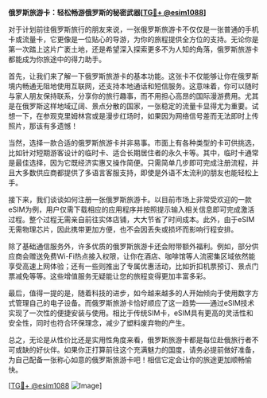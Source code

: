 **俄罗斯旅游卡：轻松畅游俄罗斯的秘密武器[[TG💪+ @esim1088](https://t.me/s/esim1088)]**

对于计划前往俄罗斯旅行的朋友来说，一张俄罗斯旅游卡不仅仅是一张普通的手机卡或流量卡，它更像是一位贴心的导游，为你的旅程提供全方位的支持。无论你是第一次踏上这片广袤土地，还是希望深入探索更多不为人知的角落，俄罗斯旅游卡都能成为你旅途中的得力助手。

首先，让我们来了解一下俄罗斯旅游卡的基本功能。这张卡不仅能够让你在俄罗斯境内畅通无阻地使用互联网，还支持本地通话和短信服务。这意味着，你可以随时与家人朋友保持联系，分享你的旅行趣事，而不用担心高昂的国际漫游费用。尤其是在俄罗斯这样地域辽阔、景点分散的国家，一张稳定的流量卡显得尤为重要。试想一下，在参观克里姆林宫或是漫步红场时，如果因为网络信号差而无法即时上传照片，那该有多遗憾！

当然，选择一款合适的俄罗斯旅游卡并非易事。市面上有各种类型的卡可供挑选，比如针对短期游客设计的临时卡、适合长期居住者的永久卡等。其中，临时卡通常是最佳选择，因为它既经济实惠又操作简便。只需简单几步即可完成注册流程，并且大多数供应商都提供了多语言客服支持，即使是外语不太流利的朋友也能轻松上手。

接下来，我们谈谈如何注册一张俄罗斯旅游卡。以目前市场上非常受欢迎的一款eSIM为例，用户仅需下载相应的应用程序并按照提示输入相关信息即可完成激活过程。整个过程无需亲自前往实体店铺，大大节省了时间成本。此外，由于eSIM无需物理芯片，因此携带更加方便，也不会因丢失或损坏而影响行程安排。

除了基础通信服务外，许多优质的俄罗斯旅游卡还会附带额外福利。例如，部分供应商会赠送免费Wi-Fi热点接入权限，让你在酒店、咖啡馆等人流密集区域依然能享受高速上网体验；还有一些则推出了专属优惠活动，比如折扣机票预订、景点门票减免等等。这些增值服务无疑能让您的旅程变得更加丰富多彩。

最后，值得一提的是，随着科技的进步，如今越来越多的人开始倾向于使用数字方式管理自己的电子设备。而俄罗斯旅游卡恰好顺应了这一趋势——通过eSIM技术实现了一次性的便捷安装与使用。相比于传统SIM卡，eSIM具有更高的灵活性和安全性，同时也符合环保理念，减少了塑料废弃物的产生。

总之，无论是从性价比还是实用性角度来看，俄罗斯旅游卡都是每位赴俄旅行者不可或缺的好伙伴。如果你正打算前往这个充满魅力的国度，请务必提前做好准备，为自己配备一张称心如意的俄罗斯旅游卡吧！相信它定会让你的旅途更加顺畅愉快。

[[TG💪+ @esim1088](https://t.me/s/esim1088) ![Image](https://i.postimg.cc/4NQfJmqS/Snipaste-2025-05-13-00-14-12.png)]